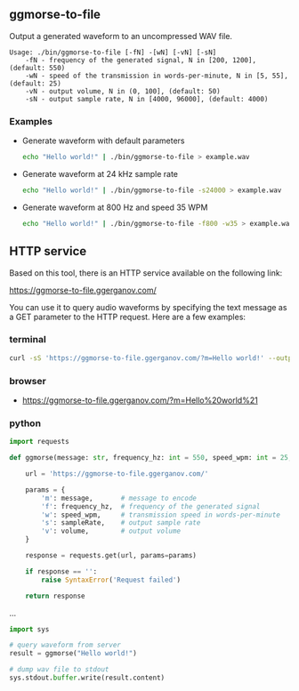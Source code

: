 ## ggmorse-to-file

Output a generated waveform to an uncompressed WAV file.

```
Usage: ./bin/ggmorse-to-file [-fN] -[wN] [-vN] [-sN]
    -fN - frequency of the generated signal, N in [200, 1200], (default: 550)
    -wN - speed of the transmission in words-per-minute, N in [5, 55], (default: 25)
    -vN - output volume, N in (0, 100], (default: 50)
    -sN - output sample rate, N in [4000, 96000], (default: 4000)
```

### Examples

- Generate waveform with default parameters

  ```bash
  echo "Hello world!" | ./bin/ggmorse-to-file > example.wav
  ```

- Generate waveform at 24 kHz sample rate

  ```bash
  echo "Hello world!" | ./bin/ggmorse-to-file -s24000 > example.wav
  ```

- Generate waveform at 800 Hz and speed 35 WPM

  ```bash
  echo "Hello world!" | ./bin/ggmorse-to-file -f800 -w35 > example.wav
  ```


## HTTP service

Based on this tool, there is an HTTP service available on the following link:

https://ggmorse-to-file.ggerganov.com/

You can use it to query audio waveforms by specifying the text message as a GET parameter to the HTTP request. Here are a few examples:

### terminal

```bash
curl -sS 'https://ggmorse-to-file.ggerganov.com/?m=Hello world!' --output hello.wav
```

### browser

-  https://ggmorse-to-file.ggerganov.com/?m=Hello%20world%21


### python

```python
import requests

def ggmorse(message: str, frequency_hz: int = 550, speed_wpm: int = 25, sampleRate: float = 4000, volume: int = 50):

    url = 'https://ggmorse-to-file.ggerganov.com/'

    params = {
        'm': message,       # message to encode
        'f': frequency_hz,  # frequency of the generated signal
        'w': speed_wpm,     # transmission speed in words-per-minute
        's': sampleRate,    # output sample rate
        'v': volume,        # output volume
    }

    response = requests.get(url, params=params)

    if response == '':
        raise SyntaxError('Request failed')

    return response

```

...

```python
import sys

# query waveform from server
result = ggmorse("Hello world!")

# dump wav file to stdout
sys.stdout.buffer.write(result.content)

```
